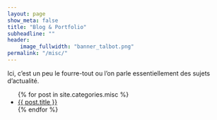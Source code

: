 ```yaml
---
layout: page
show_meta: false
title: "Blog & Portfolio"
subheadline: ""
header:
    image_fullwidth: "banner_talbot.png"
permalink: "/misc/"
---
```


Ici, c’est un peu le fourre-tout ou l’on parle essentiellement des sujets d’actualité.

<ul>
    {% for post in site.categories.misc %}
    <li><a href="{{ site.url }}{{ site.baseurl }}{{ post.url }}">{{ post.title }}</a></li>
    {% endfor %}
</ul>
